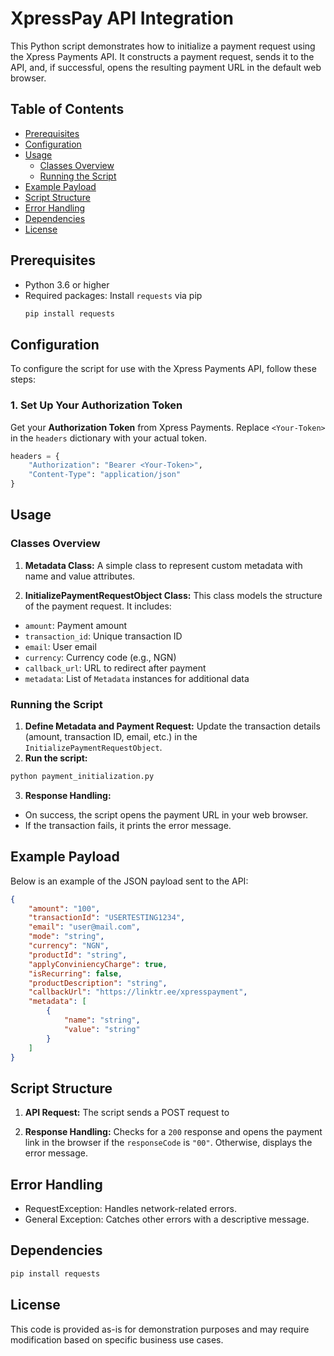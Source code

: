 # XpressPay API Integration

This Python script demonstrates how to initialize a payment request using the Xpress Payments API. It constructs a payment request, sends it to the API, and, if successful, opens the resulting payment URL in the default web browser.

## Table of Contents
- [Prerequisites](#prerequisites)
- [Configuration](#Configuration)
- [Usage](#usage)
  - [Classes Overview](#paymentresponse-class)
  - [Running the Script](#script-run)
- [Example Payload](#customization)
- [Script Structure](#script)
- [Error Handling](#error-handling)
- [Dependencies](#Dependencies)
- [License](#license)

## Prerequisites

- Python 3.6 or higher
- Required packages: Install `requests` via pip
  ```bash
  pip install requests
  ```

## Configuration

To configure the script for use with the Xpress Payments API, follow these steps:

### 1. Set Up Your Authorization Token

Get your **Authorization Token** from Xpress Payments. Replace `<Your-Token>` in the `headers` dictionary with your actual token.

```python
headers = {
    "Authorization": "Bearer <Your-Token>",
    "Content-Type": "application/json"
}
```

## Usage

### Classes Overview

1. **Metadata Class:** A simple class to represent custom metadata with name and value attributes.

2. **InitializePaymentRequestObject Class:** This class models the structure of the payment request. It includes:   

- `amount`: Payment amount
- `transaction_id`: Unique transaction ID
- `email`: User email
- `currency`: Currency code (e.g., NGN)
- `callback_url`: URL to redirect after payment
- `metadata`: List of `Metadata` instances for additional data

### Running the Script

1. **Define Metadata and Payment Request:**
Update the transaction details (amount, transaction ID, email, etc.) in the `InitializePaymentRequestObject`.
2. **Run the script:**

```bash
python payment_initialization.py
```
3. **Response Handling:**

- On success, the script opens the payment URL in your web browser.
- If the transaction fails, it prints the error message.

## Example Payload
Below is an example of the JSON payload sent to the API:

```json
{
    "amount": "100",
    "transactionId": "USERTESTING1234",
    "email": "user@mail.com",
    "mode": "string",
    "currency": "NGN",
    "productId": "string",
    "applyConviniencyCharge": true,
    "isRecurring": false,
    "productDescription": "string",
    "callbackUrl": "https://linktr.ee/xpresspayment",
    "metadata": [
        {
            "name": "string",
            "value": "string"
        }
    ]
}
```
## Script Structure
1. **API Request:** The script sends a POST request to

2. **Response Handling:** Checks for a `200` response and opens the payment link in the browser if the `responseCode` is `"00"`. Otherwise, displays the error message.

## Error Handling
- RequestException: Handles network-related errors.
- General Exception: Catches other errors with a descriptive message.

## Dependencies
```bash
pip install requests
```

## License
This code is provided as-is for demonstration purposes and may require modification based on specific business use cases.